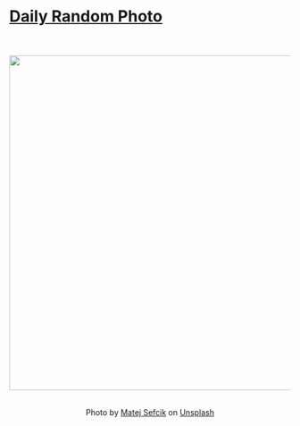 # [Daily Random Photo](https://www.dailyrandomphoto.com/)

<div align="center">
  <br>
  <br>
  <a href="https://www.dailyrandomphoto.com/p/2021/2021-03-22/"><img src="https://images.unsplash.com/photo-1614021017056-d81c9a35178e?crop=entropy&cs=tinysrgb&fit=max&fm=jpg&ixid=Mnw3NzUwOHwwfDF8cmFuZG9tfHx8fHx8fHx8MTYxNjM3MTU1Mg&ixlib=rb-1.2.1&q=80&w=1080" width="600px"></a>
  <br>
  <br>
  <p class="has-text-grey">Photo by <a href="https://unsplash.com/@matsefcik?utm_source=Daily%20Random%20Photo&amp;utm_medium=referral" target="_blank" rel="noopener noreferrer">Matej Sefcik</a> on <a href="https://unsplash.com/photos/f-A-9ujSMm8?utm_source=Daily%20Random%20Photo&amp;utm_medium=referral" target="_blank" rel="noopener noreferrer">Unsplash</a></p>
</div>
